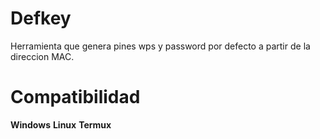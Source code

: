 # Defkey #
Herramienta que genera pines wps y password por defecto a partir de la direccion MAC.

# Compatibilidad #
__Windows__
__Linux__
__Termux__
